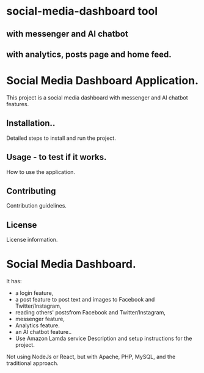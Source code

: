 # social-media-dashboard tool
## with messenger and AI chatbot
## with analytics, posts page and home feed.

# Social Media Dashboard Application.
This project is a social media dashboard with messenger and AI chatbot features.

## Installation..
Detailed steps to install and run the project.

## Usage - to test if it works.
How to use the application.

## Contributing
Contribution guidelines.

## License
License information.

# Social Media Dashboard.
It has: 
- a login feature, 
- a post feature to post text and images to Facebook and Twitter/Instagram, 
- reading others' postsfrom Facebook and Twitter/Instagram, 
- messenger feature, 
- Analytics feature.  
- an AI chatbot feature..
- Use Amazon Lamda service
Description and setup instructions for the project.

Not using NodeJs or React, but with Apache, PHP, MySQL, and the traditional approach.

